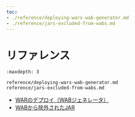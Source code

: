 ```yaml
---
toc:
- ./reference/deploying-wars-wab-generator.md
- ./reference/jars-excluded-from-wabs.md
---
```


# リファレンス

```{toctree}
:maxdepth: 3

reference/deploying-wars-wab-generator.md
reference/jars-excluded-from-wabs.md
```

* [WARのデプロイ（WABジェネレータ）](./reference/deploying-wars-wab-generator.md)
* [WABから除外されたJAR](./reference/jars-excluded-from-wabs.md)
